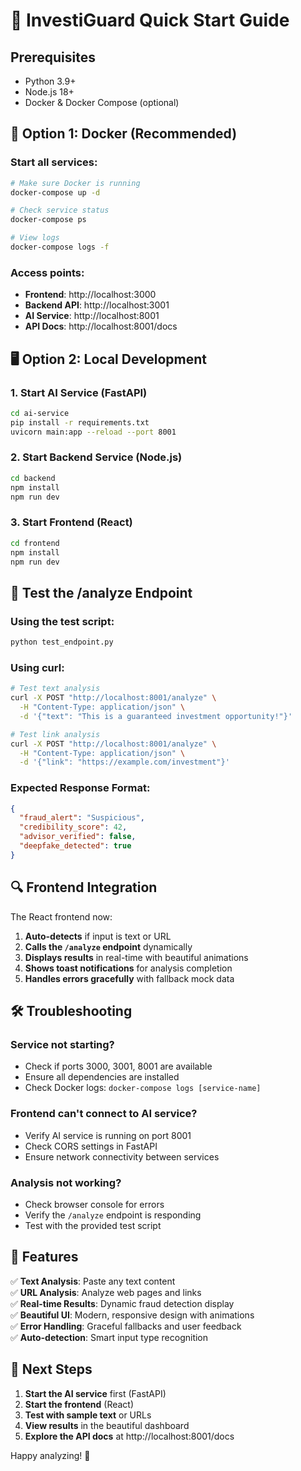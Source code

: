 # 🚀 InvestiGuard Quick Start Guide

## Prerequisites

- Python 3.9+
- Node.js 18+
- Docker & Docker Compose (optional)

## 🐳 Option 1: Docker (Recommended)

### Start all services:
```bash
# Make sure Docker is running
docker-compose up -d

# Check service status
docker-compose ps

# View logs
docker-compose logs -f
```

### Access points:
- **Frontend**: http://localhost:3000
- **Backend API**: http://localhost:3001
- **AI Service**: http://localhost:8001
- **API Docs**: http://localhost:8001/docs

## 🖥️ Option 2: Local Development

### 1. Start AI Service (FastAPI)
```bash
cd ai-service
pip install -r requirements.txt
uvicorn main:app --reload --port 8001
```

### 2. Start Backend Service (Node.js)
```bash
cd backend
npm install
npm run dev
```

### 3. Start Frontend (React)
```bash
cd frontend
npm install
npm run dev
```

## 🧪 Test the /analyze Endpoint

### Using the test script:
```bash
python test_endpoint.py
```

### Using curl:
```bash
# Test text analysis
curl -X POST "http://localhost:8001/analyze" \
  -H "Content-Type: application/json" \
  -d '{"text": "This is a guaranteed investment opportunity!"}'

# Test link analysis
curl -X POST "http://localhost:8001/analyze" \
  -H "Content-Type: application/json" \
  -d '{"link": "https://example.com/investment"}'
```

### Expected Response Format:
```json
{
  "fraud_alert": "Suspicious",
  "credibility_score": 42,
  "advisor_verified": false,
  "deepfake_detected": true
}
```

## 🔍 Frontend Integration

The React frontend now:
1. **Auto-detects** if input is text or URL
2. **Calls the `/analyze` endpoint** dynamically
3. **Displays results** in real-time with beautiful animations
4. **Shows toast notifications** for analysis completion
5. **Handles errors gracefully** with fallback mock data

## 🛠️ Troubleshooting

### Service not starting?
- Check if ports 3000, 3001, 8001 are available
- Ensure all dependencies are installed
- Check Docker logs: `docker-compose logs [service-name]`

### Frontend can't connect to AI service?
- Verify AI service is running on port 8001
- Check CORS settings in FastAPI
- Ensure network connectivity between services

### Analysis not working?
- Check browser console for errors
- Verify the `/analyze` endpoint is responding
- Test with the provided test script

## 📱 Features

✅ **Text Analysis**: Paste any text content  
✅ **URL Analysis**: Analyze web pages and links  
✅ **Real-time Results**: Dynamic fraud detection display  
✅ **Beautiful UI**: Modern, responsive design with animations  
✅ **Error Handling**: Graceful fallbacks and user feedback  
✅ **Auto-detection**: Smart input type recognition  

## 🎯 Next Steps

1. **Start the AI service** first (FastAPI)
2. **Start the frontend** (React)
3. **Test with sample text** or URLs
4. **View results** in the beautiful dashboard
5. **Explore the API docs** at http://localhost:8001/docs

Happy analyzing! 🚀
